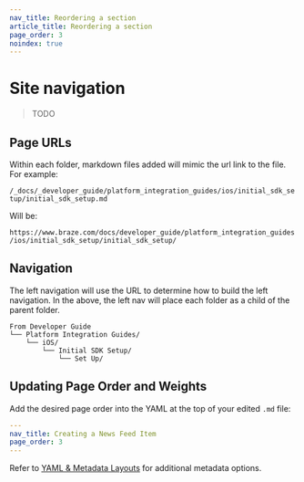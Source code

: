 ```yaml
---
nav_title: Reordering a section
article_title: Reordering a section
page_order: 3
noindex: true
---
```


# Site navigation

> TODO

## Page URLs

Within each folder, markdown files added will mimic the url link to the file. For example:

`/_docs/_developer_guide/platform_integration_guides/ios/initial_sdk_setup/initial_sdk_setup.md`

Will be:

`https://www.braze.com/docs/developer_guide/platform_integration_guides/ios/initial_sdk_setup/initial_sdk_setup/`

## Navigation

The left navigation will use the URL to determine how to build the left navigation. In the above, the left nav will place each folder as a child of the parent folder.

```plaintext
From Developer Guide
└── Platform Integration Guides/
    └── iOS/
        └── Initial SDK Setup/
            └── Set Up/
```

## Updating Page Order and Weights

Add the desired page order into the YAML at the top of your edited `.md` file:

```yaml
---
nav_title: Creating a News Feed Item
page_order: 3
---
```

Refer to [YAML & Metadata Layouts](https://github.com/braze-inc/braze-docs/wiki/YAML-%26-Metadata-Layouts) for additional metadata options.
